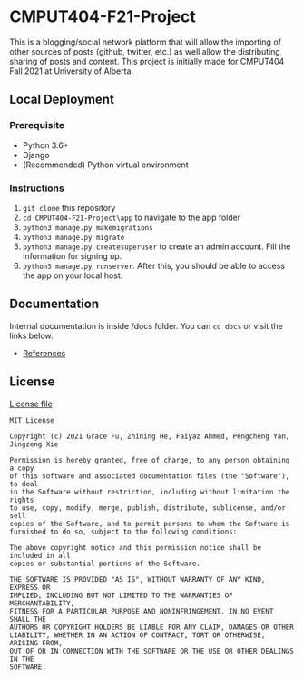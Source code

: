 # CMPUT404-F21-Project

This is a blogging/social network platform that will allow the importing of other sources of posts (github, twitter, etc.) as well allow the distributing sharing of posts and content. This project is initially made for CMPUT404 Fall 2021 at University of Alberta.

## Local Deployment

### Prerequisite

- Python 3.6+
- Django
- (Recommended) Python virtual environment

### Instructions

1. `git clone` this repository
2. `cd CMPUT404-F21-Project\app` to navigate to the app folder
3. `python3 manage.py makemigrations`
4. `python3 manage.py migrate`
5. `python3 manage.py createsuperuser` to create an admin account. Fill the information for signing up.
6. `python3 manage.py runserver`. After this, you should be able to access the app on your local host.

## Documentation

Internal documentation is inside /docs folder. You can `cd docs` or visit the links below.

- [References](https://github.com/GraceFu/CMPUT404-F21-Project/blob/main/docs/references.md)

## License

[License file](https://github.com/GraceFu/CMPUT404-F21-Project/blob/main/LICENSE)

```
MIT License

Copyright (c) 2021 Grace Fu, Zhining He, Faiyaz Ahmed, Pengcheng Yan, Jingzeng Xie

Permission is hereby granted, free of charge, to any person obtaining a copy
of this software and associated documentation files (the "Software"), to deal
in the Software without restriction, including without limitation the rights
to use, copy, modify, merge, publish, distribute, sublicense, and/or sell
copies of the Software, and to permit persons to whom the Software is
furnished to do so, subject to the following conditions:

The above copyright notice and this permission notice shall be included in all
copies or substantial portions of the Software.

THE SOFTWARE IS PROVIDED "AS IS", WITHOUT WARRANTY OF ANY KIND, EXPRESS OR
IMPLIED, INCLUDING BUT NOT LIMITED TO THE WARRANTIES OF MERCHANTABILITY,
FITNESS FOR A PARTICULAR PURPOSE AND NONINFRINGEMENT. IN NO EVENT SHALL THE
AUTHORS OR COPYRIGHT HOLDERS BE LIABLE FOR ANY CLAIM, DAMAGES OR OTHER
LIABILITY, WHETHER IN AN ACTION OF CONTRACT, TORT OR OTHERWISE, ARISING FROM,
OUT OF OR IN CONNECTION WITH THE SOFTWARE OR THE USE OR OTHER DEALINGS IN THE
SOFTWARE.
```
